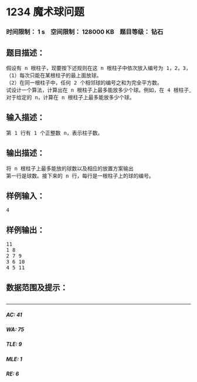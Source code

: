 # 1234 魔术球问题   
### 时间限制： 1 s&nbsp;&nbsp;&nbsp;&nbsp;空间限制： 128000 KB&nbsp;&nbsp;&nbsp;&nbsp;题目等级： 钻石  
## 题目描述：  

<pre>
假设有 n 根柱子，现要按下述规则在这 n 根柱子中依次放入编号为 1，2，3，…的球。   
（1）每次只能在某根柱子的最上面放球。   
（2）在同一根柱子中，任何 2 个相邻球的编号之和为完全平方数。   
试设计一个算法，计算出在 n 根柱子上最多能放多少个球。例如，在 4 根柱子上最多可放 11 个球。   
对于给定的 n，计算在 n 根柱子上最多能放多少个球。
</pre>
  
  
## 输入描述：  

<pre>
第 1 行有 1 个正整数 n，表示柱子数。
</pre>
  
  
## 输出描述：  

<pre>
将 n 根柱子上最多能放的球数以及相应的放置方案输出
第一行是球数。接下来的 n 行，每行是一根柱子上的球的编号。
</pre>
  
  
## 样例输入：  

<pre>
4
</pre>
  
  
## 样例输出：  

<pre>
11 
1 8  
2 7 9  
3 6 10  
4 5 11
</pre>
  
  
## 数据范围及提示：  

<pre>
</pre>
  
  
***  

##### AC: 41  
##### WA: 75  
##### TLE: 9  
##### MLE: 1  
##### RE: 6  
